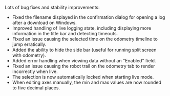 Lots of bug fixes and stability improvements:
* Fixed the filename displayed in the confirmation dialog for opening a log after a download on Windows.
* Improved handling of live logging state, including displaying more information in the title bar and detecting timeouts.
* Fixed an issue causing the selected time on the odometry timeline to jump erratically.
* Added the ability to hide the side bar (useful for running split screen with odometry).
* Added error handling when viewing data without an "Enabled" field.
* Fixed an issue causing the robot trail on the odometry tab to render incorrectly when live.
* The selection is now automatically locked when starting live mode.
* When editing axes manually, the min and max values are now rounded to five decimal places.
